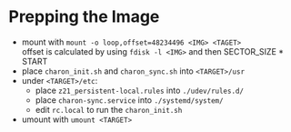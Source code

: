 # Prepping the Image


* mount with `mount -o loop,offset=48234496 <IMG> <TAGET>`  
offset is calculated by using `fdisk -l <IMG>` and then SECTOR_SIZE * START
* place `charon_init.sh` and `charon_sync.sh` into `<TARGET>/usr`
* under `<TARGET>/etc`:  
    * place `z21_persistent-local.rules` into `./udev/rules.d/`
    * place `charon-sync.service` into `./systemd/system/`
    * edit `rc.local` to run the `charon_init.sh`
* umount with `umount <TARGET>`